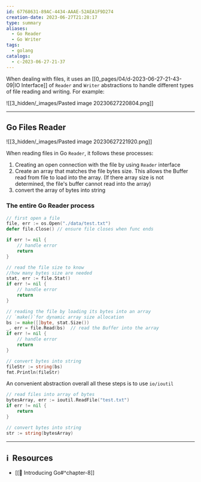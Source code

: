 ```yaml
---
id: 67768631-89AC-4434-AAAE-52AEA1F9D274
creation-date: 2023-06-27T21:28:17
type: summary
aliases:
  - Go Reader
  - Go Writer
tags:
  - golang
catalogs:
  - c-2023-06-27-21-37
---
```


When dealing with files, it uses an [[0_pages/04/d-2023-06-27-21-43-09|IO Interface]] of `Reader` and `Writer` abstractions to handle different types of file reading and writing. For example: 

![[3_hidden/_images/Pasted image 20230627220804.png]]

---
## Go Files Reader

![[3_hidden/_images/Pasted image 20230627221920.png]]

When reading files in Go `Reader`, it follows these processes: 
1. Creating an open connection with the file by using `Reader` interface
2. Create an array that matches the file bytes size. This allows the Buffer read from file to load into the array. (If there array size is not determined, the file's buffer cannot read into the array)
3. convert the array of bytes into string

### The entire Go Reader process

```go
// first open a file
file, err := os.Open("./data/test.txt")
defer file.Close() // ensure file closes when func ends

if err != nil {
	// handle error
	return
}

// read the file size to know 
//how many bytes size are needed
stat, err := file.Stat()
if err != nil {
	// handle error
	return
}

// reading the file by loading its bytes into an array
// `make()`for dynamic array size allocation
bs := make([]byte, stat.Size()) 
_, err = file.Read(bs)  // read the Buffer into the array
if err != nil {
	// handle error
	return
}

// convert bytes into string
fileStr := string(bs)
fmt.Println(fileStr)

```

An convenient abstraction overall all these steps is to use `io/ioutil`

```go
// read files into array of bytes
bytesArray, err := ioutil.ReadFile("test.txt")
if err != nil {
	return
}

// convert bytes into string
str := string(bytesArray)
```


---
## ℹ️  Resources
- [[📕 Introducing Go#^chapter-8]]